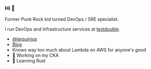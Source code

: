 ### Hi 👋

Former Punk Rock kid turned DevOps / SRE specialist. 

I run DevOps and Infrastructure services at [testdouble](https://testdouble.com/).

- [@larquinius](https://twitter.com/larquinius)
- [Blog](https://blog.testdouble.com/authors/micah-adams/)
- Knows way too much about Lambda on AWS for anyone's good
- 🔭 Working on my CKA 
- 🌱 Learning Rust

